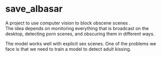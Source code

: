 # save_albasar
A project to use computer vision   to block obscene scenes . <br />
The idea depends on monitoring everything that is broadcast on the desktop, detecting porn scenes, and obscuring them in different ways.

The model works well with explicit sex scenes.
One of the problems we face is that we need to train a model to detect adult kissing.
